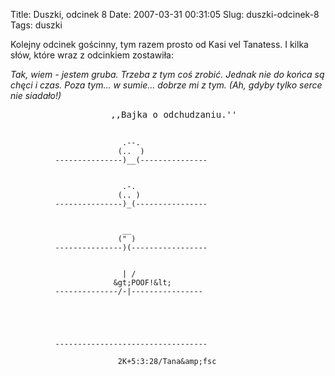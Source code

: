 Title: Duszki, odcinek 8
Date: 2007-03-31 00:31:05
Slug: duszki-odcinek-8
Tags: duszki

<p>Kolejny odcinek gościnny, tym razem prosto od Kasi vel Tanatess. I kilka słów, które wraz z odcinkiem zostawiła:</p>
<p><cite>Tak, wiem - jestem gruba. Trzeba z tym coś zrobić. Jednak nie do końca są chęci i czas. Poza tym... w sumie... dobrze mi z tym. (Ah, gdyby tylko serce nie siadało!)</cite></p>
<pre>
                   ,,Bajka o odchudzaniu.''


                             .--.
                            (..  )
              ---------------)__(---------------


                             .-.
                            (.. )
              ---------------)_(----------------


                             __
                            (" )
              ---------------)(-----------------


                             | /
                           &gt;POOF!&lt;
              --------------/-|----------------





              ----------------------------------

                            2K+5:3:28/Tana&amp;fsc
</pre>
